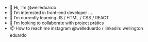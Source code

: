 - 👋 Hi, I’m @welleduardo
- 👀 I’m interested in front-end developer ...
- 🌱 I’m currently learning  JS /  HTML / CSS / REACT 
- 💞️ I’m looking to collaborate with project prátics
- 📫 How to reach me instagram  @welleduardo / linkedin: wellington eduardo
    
<!---
welleduardo/welleduardo is a ✨ special ✨ repository because its `README.md` (this file) appears on your GitHub profile.
You can click the Preview link to take a look at your changes.
--->
